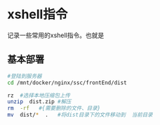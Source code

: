 # xshell指令

记录一些常用的xshell指令。也就是

## 基本部署

```bash
#登陆到服务器 
cd /mnt/docker/nginx/ssc/frontEnd/dist

rz  #选择本地压缩包上传
unzip  dist.zip #解压
rm  -rf   #{需要删除的文件、目录}
mv  dist/*  .   #将dist目录下的文件移动到  当前目录
```
